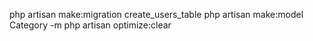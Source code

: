 php artisan make:migration create_users_table
php artisan make:model Category -m
php artisan optimize:clear

